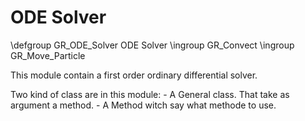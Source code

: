 ODE Solver
==========


\defgroup GR_ODE_Solver ODE Solver
\ingroup GR_Convect
\ingroup GR_Move_Particle

This module contain a first order ordinary differential solver.

Two kind of class are in this module:
	- A General class. That take as argument a method.
	- A Method witch say what methode to use.



